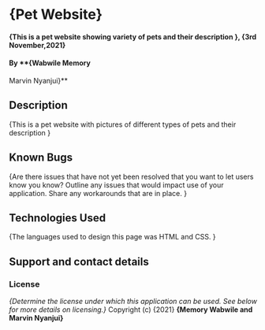 # {Pet Website}
#### {This is a pet website showing variety of pets and their description  }, {3rd November,2021}
#### By **{Wabwile  Memory
Marvin Nyanjui}**
## Description
{This is a pet website with pictures of different types of pets and their description }


## Known Bugs
{Are there issues that have not yet been resolved that you want to let users know you know? Outline any issues that would impact use of your application. Share any workarounds that are in place. }
## Technologies Used
{The languages used to design this page was  HTML and CSS. }
## Support and contact details

### License
*{Determine the license under which this application can be used.  See below for more details on licensing.}*
Copyright (c) {2021} **{Memory Wabwile and Marvin Nyanjui}**
